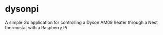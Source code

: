 # dysonpi
A simple Go application for controlling a Dyson AM09 heater through a Nest thermostat with a Raspberry Pi

